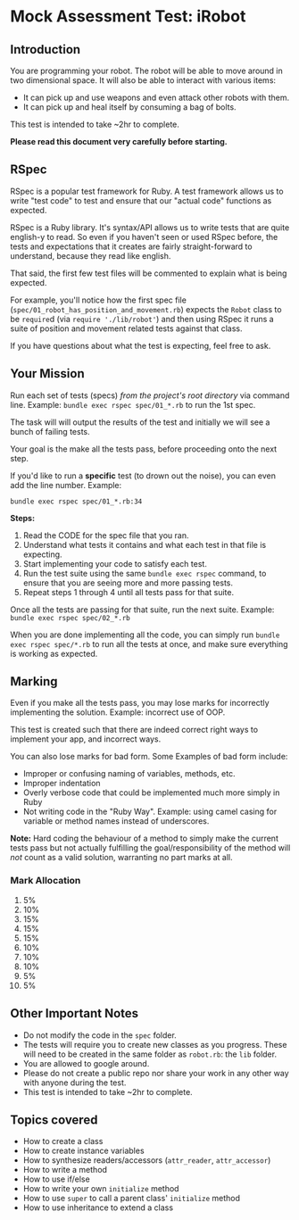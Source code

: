 Mock Assessment Test: iRobot
====================

## Introduction

You are programming your robot. The robot will be able to move around in two dimensional space. It will also be able to interact with various items:
* It can pick up and use weapons and even attack other robots with them.
* It can pick up and heal itself by consuming a bag of bolts.

This test is intended to take ~2hr to complete.

**Please read this document very carefully before starting.**

## RSpec

RSpec is a popular test framework for Ruby. A test framework allows us to write "test code" to test and ensure that our "actual code" functions as expected.

RSpec is a Ruby library. It's syntax/API allows us to write tests that are quite english-y to read. So even if you haven't seen or used RSpec before, the tests and expectations that it creates are fairly straight-forward to understand, because they read like english.

That said, the first few test files will be commented to explain what is being expected.

For example, you'll notice how the first spec file (`spec/01_robot_has_position_and_movement.rb`) expects the `Robot` class to be `require`d (via `require './lib/robot'`) and then using RSpec it runs a suite of position and movement related tests against that class.

If you have questions about what the test is expecting, feel free to ask.

## Your Mission

Run each set of tests (specs) _from the project's root directory_ via command line. Example: `bundle exec rspec spec/01_*.rb` to run the 1st spec.

The task will will output the results of the test and initially we will see a bunch of failing tests.

Your goal is the make all the tests pass, before proceeding onto the next step.

If you'd like to run a **specific** test (to drown out the noise), you can even add the line number. Example:

    bundle exec rspec spec/01_*.rb:34

**Steps:**

1. Read the CODE for the spec file that you ran.
2. Understand what tests it contains and what each test in that file is expecting.
3. Start implementing your code to satisfy each test.
4. Run the test suite using the same `bundle exec rspec` command, to ensure that you are seeing more and more passing tests.
5. Repeat steps 1 through 4 until all tests pass for that suite.

Once all the tests are passing for that suite, run the next suite.
Example: `bundle exec rspec spec/02_*.rb`

When you are done implementing all the code, you can simply run `bundle exec rspec spec/*.rb` to run all the tests at once, and make sure everything is working as expected.

## Marking

Even if you make all the tests pass, you may lose marks for incorrectly implementing the solution. Example: incorrect use of OOP.

This test is created such that there are indeed correct right ways to implement your app, and incorrect ways.

You can also lose marks for bad form. Some Examples of bad form include:
* Improper or confusing naming of variables, methods, etc.
* Improper indentation
* Overly verbose code that could be implemented much more simply in Ruby
* Not writing code in the "Ruby Way". Example: using camel casing for variable or method names instead of underscores.

**Note:** Hard coding the behaviour of a method to simply make the current tests pass but not actually fulfilling the goal/responsibility of the method will *not* count as a valid solution, warranting no part marks at all.

### Mark Allocation

01. 5%
02. 10%
03. 15%
04. 15%
05. 15%
06. 10%
07. 10%
08. 10%
09. 5%
10. 5%

## Other Important Notes

* Do not modify the code in the `spec` folder.
* The tests will require you to create new classes as you progress. These will need to be created in the same folder as `robot.rb`: the `lib` folder.
* You are allowed to google around.
* Please do not create a public repo nor share your work in any other way with anyone during the test.
* This test is intended to take ~2hr to complete.

## Topics covered

* How to create a class
* How to create instance variables
* How to synthesize readers/accessors (`attr_reader`, `attr_accessor`)
* How to write a method
* How to use if/else
* How to write your own `initialize` method
* How to use `super` to call a parent class' `initialize` method
* How to use inheritance to extend a class
